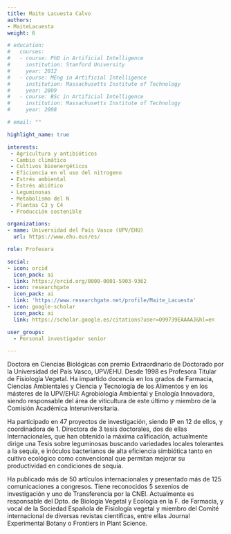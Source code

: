 ```yaml
---
title: Maite Lacuesta Calvo
authors:
- MaiteLacuesta
weight: 6

# education:
#   courses:
#   - course: PhD in Artificial Intelligence
#     institution: Stanford University
#     year: 2012
#   - course: MEng in Artificial Intelligence
#     institution: Massachusetts Institute of Technology
#     year: 2009
#   - course: BSc in Artificial Intelligence
#     institution: Massachusetts Institute of Technology
#     year: 2008

# email: ""

highlight_name: true

interests:
 - Agricultura y antibióticos
 - Cambio climático
 - Cultivos bioenergéticos
 - Eficiencia en el uso del nitrogeno
 - Estrés ambiental
 - Estrés abiótico
 - Leguminosas
 - Metabolismo del N
 - Plantas C3 y C4
 - Producción sostenible

organizations:
- name: Universidad del País Vasco (UPV/EHU)
  url: https://www.ehu.eus/es/

role: Profesora

social:
- icon: orcid
  icon_pack: ai
  link: https://orcid.org/0000-0001-5903-9362
- icon: researchgate
  icon_pack: ai
  link: 'https://www.researchgate.net/profile/Maite_Lacuesta'
- icon: google-scholar
  icon_pack: ai
  link: https://scholar.google.es/citations?user=O99739EAAAAJ&hl=en

user_groups: 
  - Personal investigador senior

---
```


Doctora en Ciencias Biológicas con premio Extraordinario de Doctorado por la Universidad del País Vasco, UPV/EHU. Desde 1998 es Profesora Titular de Fisiología Vegetal. Ha impartido docencia en los grados de Farmacia, Ciencias Ambientales y Ciencia y Tecnología de los Alimentos y en los másteres de la UPV/EHU: Agrobiología Ambiental y Enología Innovadora, siendo responsable del área de viticultura de este último y miembro de la Comisión Académica Interuniversitaria.

Ha participado en 47 proyectos de investigación, siendo IP en 12 de ellos, y coordinadora de 1. Directora de 3 tesis doctorales, dos de ellas Internacionales, que han obtenido la máxima calificación, actualmente dirige una Tesis sobre leguminosas buscando variedades locales tolerantes a la sequía, e inóculos bacterianos de alta eficiencia simbiótica tanto en cultivo ecológico como convencional que permitan mejorar su productividad en condiciones de sequía.

Ha publicado más de 50 artículos internacionales y presentado más de 125 comunicaciones a congresos. Tiene reconocidos 5 sexenios de investigación y uno de Transferencia por la CNEI. Actualmente es responsable del Dpto. de Biología Vegetal y Ecología en la F. de Farmacia, y vocal de la Sociedad Española de Fisiología vegetal y miembro del Comité internacional de diversas revistas científicas, entre ellas Journal Experimental Botany o Frontiers in Plant Science.
